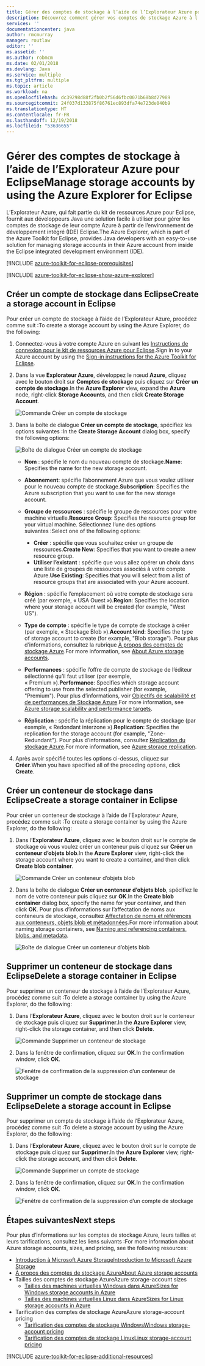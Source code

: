 ```yaml
---
title: Gérer des comptes de stockage à l’aide de l’Explorateur Azure pour Eclipse
description: Découvrez comment gérer vos comptes de stockage Azure à l’aide de l’Explorateur Azure pour Eclipse.
services: ''
documentationcenter: java
author: rmcmurray
manager: routlaw
editor: ''
ms.assetid: ''
ms.author: robmcm
ms.date: 02/01/2018
ms.devlang: Java
ms.service: multiple
ms.tgt_pltfrm: multiple
ms.topic: article
ms.workload: na
ms.openlocfilehash: dc39298d88f2fb0b2f56d6fbc0071b68b8d27989
ms.sourcegitcommit: 24f037d133875f86761ec893dfa74e723de040b9
ms.translationtype: HT
ms.contentlocale: fr-FR
ms.lasthandoff: 12/19/2018
ms.locfileid: "53636655"
---
```

# <a name="manage-storage-accounts-by-using-the-azure-explorer-for-eclipse"></a><span data-ttu-id="0989a-103">Gérer des comptes de stockage à l’aide de l’Explorateur Azure pour Eclipse</span><span class="sxs-lookup"><span data-stu-id="0989a-103">Manage storage accounts by using the Azure Explorer for Eclipse</span></span>

<span data-ttu-id="0989a-104">L’Explorateur Azure, qui fait partie du kit de ressources Azure pour Eclipse, fournit aux développeurs Java une solution facile à utiliser pour gérer les comptes de stockage de leur compte Azure à partir de l’environnement de développement intégré (IDE) Eclipse.</span><span class="sxs-lookup"><span data-stu-id="0989a-104">The Azure Explorer, which is part of the Azure Toolkit for Eclipse, provides Java developers with an easy-to-use solution for managing storage accounts in their Azure account from inside the Eclipse integrated development environment (IDE).</span></span>

[!INCLUDE [azure-toolkit-for-eclipse-prerequisites](../includes/azure-toolkit-for-eclipse-prerequisites.md)]

[!INCLUDE [azure-toolkit-for-eclipse-show-azure-explorer](../includes/azure-toolkit-for-eclipse-show-azure-explorer.md)]

## <a name="create-a-storage-account-in-eclipse"></a><span data-ttu-id="0989a-105">Créer un compte de stockage dans Eclipse</span><span class="sxs-lookup"><span data-stu-id="0989a-105">Create a storage account in Eclipse</span></span>

<span data-ttu-id="0989a-106">Pour créer un compte de stockage à l’aide de l’Explorateur Azure, procédez comme suit :</span><span class="sxs-lookup"><span data-stu-id="0989a-106">To create a storage account by using the Azure Explorer, do the following:</span></span>

1. <span data-ttu-id="0989a-107">Connectez-vous à votre compte Azure en suivant les [Instructions de connexion pour le kit de ressources Azure pour Eclipse](https://docs.microsoft.com/java/azure/eclipse/azure-toolkit-for-eclipse-sign-in-instructions).</span><span class="sxs-lookup"><span data-stu-id="0989a-107">Sign in to your Azure account by using the [Sign-in instructions for the Azure Toolkit for Eclipse](https://docs.microsoft.com/java/azure/eclipse/azure-toolkit-for-eclipse-sign-in-instructions).</span></span>

1. <span data-ttu-id="0989a-108">Dans la vue **Explorateur Azure**, développez le nœud **Azure**, cliquez avec le bouton droit sur **Comptes de stockage** puis cliquez sur **Créer un compte de stockage**.</span><span class="sxs-lookup"><span data-stu-id="0989a-108">In the **Azure Explorer** view, expand the **Azure** node, right-click **Storage Accounts**, and then click **Create Storage Account**.</span></span>

   ![Commande Créer un compte de stockage][CS01]

1. <span data-ttu-id="0989a-110">Dans la boîte de dialogue **Créer un compte de stockage**, spécifiez les options suivantes :</span><span class="sxs-lookup"><span data-stu-id="0989a-110">In the **Create Storage Account** dialog box, specify the following options:</span></span>

   ![Boîte de dialogue Créer un compte de stockage][CS02]

   * <span data-ttu-id="0989a-112">**Nom** : spécifie le nom du nouveau compte de stockage.</span><span class="sxs-lookup"><span data-stu-id="0989a-112">**Name**: Specifies the name for the new storage account.</span></span>

   * <span data-ttu-id="0989a-113">**Abonnement**: spécifie l’abonnement Azure que vous voulez utiliser pour le nouveau compte de stockage.</span><span class="sxs-lookup"><span data-stu-id="0989a-113">**Subscription**: Specifies the Azure subscription that you want to use for the new storage account.</span></span>

   * <span data-ttu-id="0989a-114">**Groupe de ressources** : spécifie le groupe de ressources pour votre machine virtuelle.</span><span class="sxs-lookup"><span data-stu-id="0989a-114">**Resource Group**: Specifies the resource group for your virtual machine.</span></span> <span data-ttu-id="0989a-115">Sélectionnez l’une des options suivantes :</span><span class="sxs-lookup"><span data-stu-id="0989a-115">Select one of the following options:</span></span>
      * <span data-ttu-id="0989a-116">**Créer** : spécifie que vous souhaitez créer un groupe de ressources.</span><span class="sxs-lookup"><span data-stu-id="0989a-116">**Create New**: Specifies that you want to create a new resource group.</span></span>
      * <span data-ttu-id="0989a-117">**Utiliser l’existant** : spécifie que vous allez opérer un choix dans une liste de groupes de ressources associés à votre compte Azure.</span><span class="sxs-lookup"><span data-stu-id="0989a-117">**Use Existing**: Specifies that you will select from a list of resource groups that are associated with your Azure account.</span></span>

   * <span data-ttu-id="0989a-118">**Région** : spécifie l’emplacement où votre compte de stockage sera créé (par exemple, « USA Ouest »).</span><span class="sxs-lookup"><span data-stu-id="0989a-118">**Region**: Specifies the location where your storage account will be created (for example, "West US").</span></span>

   * <span data-ttu-id="0989a-119">**Type de compte** : spécifie le type de compte de stockage à créer (par exemple, « Stockage Blob »).</span><span class="sxs-lookup"><span data-stu-id="0989a-119">**Account kind**: Specifies the type of storage account to create (for example, "Blob storage").</span></span> <span data-ttu-id="0989a-120">Pour plus d’informations, consultez la rubrique [À propos des comptes de stockage Azure].</span><span class="sxs-lookup"><span data-stu-id="0989a-120">For more information, see [About Azure storage accounts].</span></span>

   * <span data-ttu-id="0989a-121">**Performances** : spécifie l’offre de compte de stockage de l’éditeur sélectionné qu’il faut utiliser (par exemple, « Premium »).</span><span class="sxs-lookup"><span data-stu-id="0989a-121">**Performance**: Specifies which storage account offering to use from the selected publisher (for example, "Premium").</span></span> <span data-ttu-id="0989a-122">Pour plus d’informations, voir [Objectifs de scalabilité et de performances de Stockage Azure].</span><span class="sxs-lookup"><span data-stu-id="0989a-122">For more information, see [Azure storage scalability and performance targets].</span></span>

   * <span data-ttu-id="0989a-123">**Réplication** : spécifie la réplication pour le compte de stockage (par exemple, « Redondant interzone »).</span><span class="sxs-lookup"><span data-stu-id="0989a-123">**Replication**: Specifies the replication for the storage account (for example, "Zone-Redundant").</span></span> <span data-ttu-id="0989a-124">Pour plus d’informations, consultez [Réplication du stockage Azure].</span><span class="sxs-lookup"><span data-stu-id="0989a-124">For more information, see [Azure storage replication].</span></span>

1. <span data-ttu-id="0989a-125">Après avoir spécifié toutes les options ci-dessus, cliquez sur **Créer**.</span><span class="sxs-lookup"><span data-stu-id="0989a-125">When you have specified all of the preceding options, click **Create**.</span></span>

## <a name="create-a-storage-container-in-eclipse"></a><span data-ttu-id="0989a-126">Créer un conteneur de stockage dans Eclipse</span><span class="sxs-lookup"><span data-stu-id="0989a-126">Create a storage container in Eclipse</span></span>

<span data-ttu-id="0989a-127">Pour créer un conteneur de stockage à l’aide de l’Explorateur Azure, procédez comme suit :</span><span class="sxs-lookup"><span data-stu-id="0989a-127">To create a storage container by using the Azure Explorer, do the following:</span></span>

1. <span data-ttu-id="0989a-128">Dans l’**Explorateur Azure**, cliquez avec le bouton droit sur le compte de stockage où vous voulez créer un conteneur puis cliquez sur **Créer un conteneur d’objets blob**.</span><span class="sxs-lookup"><span data-stu-id="0989a-128">In the **Azure Explorer** view, right-click the storage account where you want to create a container, and then click **Create blob container**.</span></span>

   ![Commande Créer un conteneur d’objets blob][CC01]

1. <span data-ttu-id="0989a-130">Dans la boîte de dialogue **Créer un conteneur d’objets blob**, spécifiez le nom de votre conteneur puis cliquez sur **OK**.</span><span class="sxs-lookup"><span data-stu-id="0989a-130">In the **Create blob container** dialog box, specify the name for your container, and then click **OK**.</span></span> <span data-ttu-id="0989a-131">Pour plus d’informations sur l’affectation de noms aux conteneurs de stockage, consultez [Affectation de noms et références aux conteneurs, objets blob et métadonnées].</span><span class="sxs-lookup"><span data-stu-id="0989a-131">For more information about naming storage containers, see [Naming and referencing containers, blobs, and metadata].</span></span>

   ![Boîte de dialogue Créer un conteneur d’objets blob][CC02]

## <a name="delete-a-storage-container-in-eclipse"></a><span data-ttu-id="0989a-133">Supprimer un conteneur de stockage dans Eclipse</span><span class="sxs-lookup"><span data-stu-id="0989a-133">Delete a storage container in Eclipse</span></span>

<span data-ttu-id="0989a-134">Pour supprimer un conteneur de stockage à l’aide de l’Explorateur Azure, procédez comme suit :</span><span class="sxs-lookup"><span data-stu-id="0989a-134">To delete a storage container by using the Azure Explorer, do the following:</span></span>

1. <span data-ttu-id="0989a-135">Dans l’**Explorateur Azure**, cliquez avec le bouton droit sur le conteneur de stockage puis cliquez sur **Supprimer**.</span><span class="sxs-lookup"><span data-stu-id="0989a-135">In the **Azure Explorer** view, right-click the storage container, and then click **Delete**.</span></span>

   ![Commande Supprimer un conteneur de stockage][DC01]

1. <span data-ttu-id="0989a-137">Dans la fenêtre de confirmation, cliquez sur **OK**.</span><span class="sxs-lookup"><span data-stu-id="0989a-137">In the confirmation window, click **OK**.</span></span>

   ![Fenêtre de confirmation de la suppression d’un conteneur de stockage][DC02]

## <a name="delete-a-storage-account-in-eclipse"></a><span data-ttu-id="0989a-139">Supprimer un compte de stockage dans Eclipse</span><span class="sxs-lookup"><span data-stu-id="0989a-139">Delete a storage account in Eclipse</span></span>

<span data-ttu-id="0989a-140">Pour supprimer un compte de stockage à l’aide de l’Explorateur Azure, procédez comme suit :</span><span class="sxs-lookup"><span data-stu-id="0989a-140">To delete a storage account by using the Azure Explorer, do the following:</span></span>

1. <span data-ttu-id="0989a-141">Dans l’**Explorateur Azure**, cliquez avec le bouton droit sur le compte de stockage puis cliquez sur **Supprimer**.</span><span class="sxs-lookup"><span data-stu-id="0989a-141">In the **Azure Explorer** view, right-click the storage account, and then click **Delete**.</span></span>

   ![Commande Supprimer un compte de stockage][DS01]

1. <span data-ttu-id="0989a-143">Dans la fenêtre de confirmation, cliquez sur **OK**.</span><span class="sxs-lookup"><span data-stu-id="0989a-143">In the confirmation window, click **OK**.</span></span>

   ![Fenêtre de confirmation de la suppression d’un compte de stockage][DS02]

## <a name="next-steps"></a><span data-ttu-id="0989a-145">Étapes suivantes</span><span class="sxs-lookup"><span data-stu-id="0989a-145">Next steps</span></span>

<span data-ttu-id="0989a-146">Pour plus d’informations sur les comptes de stockage Azure, leurs tailles et leurs tarifications, consultez les liens suivants :</span><span class="sxs-lookup"><span data-stu-id="0989a-146">For more information about Azure storage accounts, sizes, and pricing, see the following resources:</span></span>

* <span data-ttu-id="0989a-147">[Introduction à Microsoft Azure Storage]</span><span class="sxs-lookup"><span data-stu-id="0989a-147">[Introduction to Microsoft Azure Storage]</span></span>
* <span data-ttu-id="0989a-148">[À propos des comptes de stockage Azure]</span><span class="sxs-lookup"><span data-stu-id="0989a-148">[About Azure storage accounts]</span></span>
* <span data-ttu-id="0989a-149">Tailles des comptes de stockage Azure</span><span class="sxs-lookup"><span data-stu-id="0989a-149">Azure storage-account sizes</span></span>
  * <span data-ttu-id="0989a-150">[Tailles des machines virtuelles Windows dans Azure]</span><span class="sxs-lookup"><span data-stu-id="0989a-150">[Sizes for Windows storage accounts in Azure]</span></span>
  * <span data-ttu-id="0989a-151">[Tailles des machines virtuelles Linux dans Azure]</span><span class="sxs-lookup"><span data-stu-id="0989a-151">[Sizes for Linux storage accounts in Azure]</span></span>
* <span data-ttu-id="0989a-152">Tarification des comptes de stockage Azure</span><span class="sxs-lookup"><span data-stu-id="0989a-152">Azure storage-account pricing</span></span>
  * <span data-ttu-id="0989a-153">[Tarification des comptes de stockage Windows]</span><span class="sxs-lookup"><span data-stu-id="0989a-153">[Windows storage-account pricing]</span></span>
  * <span data-ttu-id="0989a-154">[Tarification des comptes de stockage Linux]</span><span class="sxs-lookup"><span data-stu-id="0989a-154">[Linux storage-account pricing]</span></span>

[!INCLUDE [azure-toolkit-for-eclipse-additional-resources](../includes/azure-toolkit-for-eclipse-additional-resources.md)]

<!-- URL List -->

[Introduction à Microsoft Azure Storage]: /azure/storage/storage-introduction
[Introduction to Microsoft Azure Storage]: /azure/storage/storage-introduction
[À propos des comptes de stockage Azure]: /azure/storage/storage-create-storage-account
[About Azure storage accounts]: /azure/storage/storage-create-storage-account
[Réplication du stockage Azure]: /azure/storage/storage-redundancy
[Azure storage replication]: /azure/storage/storage-redundancy
[Objectifs de scalabilité et de performances de Stockage Azure]: /azure/storage/storage-scalability-targets
[Azure storage scalability and Performance Targets]: /azure/storage/storage-scalability-targets
[Affectation de noms et références aux conteneurs, objets blob et métadonnées]: http://go.microsoft.com/fwlink/?LinkId=255555
[Naming and referencing containers, blobs, and metadata]: http://go.microsoft.com/fwlink/?LinkId=255555

[Tailles des machines virtuelles Windows dans Azure]: /azure/virtual-machines/virtual-machines-windows-sizes
[Sizes for Windows storage accounts in Azure]: /azure/virtual-machines/virtual-machines-windows-sizes
[Tailles des machines virtuelles Linux dans Azure]: /azure/virtual-machines/virtual-machines-linux-sizes
[Sizes for Linux storage accounts in Azure]: /azure/virtual-machines/virtual-machines-linux-sizes
[Tarification des comptes de stockage Windows]: https://azure.microsoft.com/pricing/details/virtual-machines/windows/
[Windows storage-account pricing]: https://azure.microsoft.com/pricing/details/virtual-machines/windows/
[Tarification des comptes de stockage Linux]: https://azure.microsoft.com/pricing/details/virtual-machines/linux/
[Linux storage-account pricing]: https://azure.microsoft.com/pricing/details/virtual-machines/linux/

<!-- IMG List -->

[CS01]: media/azure-toolkit-for-eclipse-managing-storage-accounts-using-azure-explorer/CS01.png
[CS02]: media/azure-toolkit-for-eclipse-managing-storage-accounts-using-azure-explorer/CS02.png
[CC01]: media/azure-toolkit-for-eclipse-managing-storage-accounts-using-azure-explorer/CC01.png
[CC02]: media/azure-toolkit-for-eclipse-managing-storage-accounts-using-azure-explorer/CC02.png

[DS01]: media/azure-toolkit-for-eclipse-managing-storage-accounts-using-azure-explorer/DS01.png
[DS02]: media/azure-toolkit-for-eclipse-managing-storage-accounts-using-azure-explorer/DS02.png
[DC01]: media/azure-toolkit-for-eclipse-managing-storage-accounts-using-azure-explorer/DC01.png
[DC02]: media/azure-toolkit-for-eclipse-managing-storage-accounts-using-azure-explorer/DC02.png
